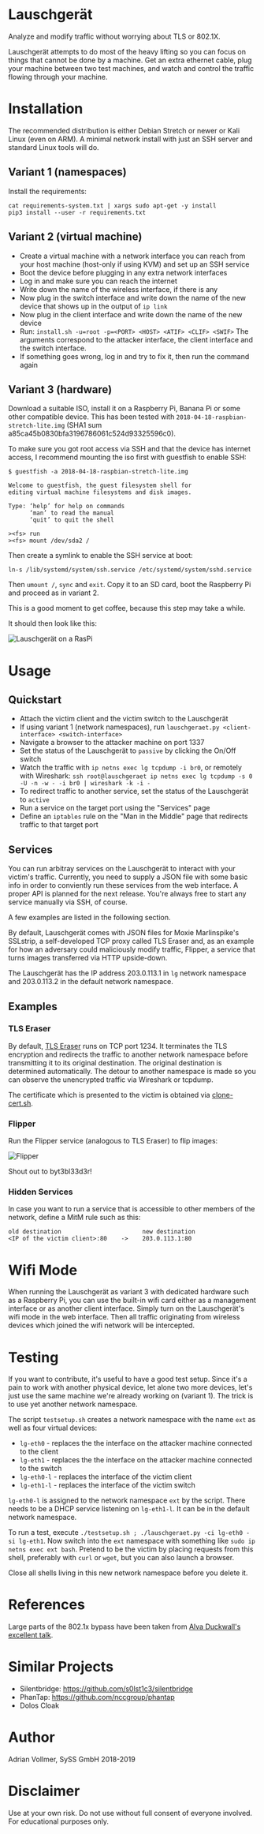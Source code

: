 Lauschgerät
===========

Analyze and modify traffic without worrying about TLS or 802.1X.

Lauschgerät attempts to do most of the heavy lifting so you can focus on
things that cannot be done by a machine. Get an extra ethernet cable, plug
your machine between two test machines, and watch and control the traffic
flowing through your machine.

Installation
============

The recommended distribution is either Debian Stretch or newer or Kali Linux
(even on ARM). A minimal network install with just an SSH server and
standard Linux tools will do.

Variant 1 (namespaces)
----------------------

Install the requirements:

    cat requirements-system.txt | xargs sudo apt-get -y install
    pip3 install --user -r requirements.txt

Variant 2 (virtual machine)
---------------------------

* Create a virtual machine with a network interface you can reach from your host machine (host-only if using KVM) and set up an SSH service
* Boot the device before plugging in any extra network interfaces
* Log in and make sure you can reach the internet
* Write down the name of the wireless interface, if there is any
* Now plug in the switch interface and write down the name of the new device
  that shows up in the output of `ip link`
* Now plug in the client interface and write down the name of the new device
* Run: `install.sh -u=root -p=<PORT> <HOST> <ATIF> <CLIF> <SWIF>`
  The arguments correspond to the attacker interface, the client interface
  and the switch interface.
* If something goes wrong, log in and try to fix it, then run the command
  again


Variant 3 (hardware)
--------------------

Download a suitable ISO, install it on a Raspberry Pi, Banana Pi or some
other compatible device. This has been tested with
`2018-04-18-raspbian-stretch-lite.img` (SHA1 sum
a85ca45b0830bfa3196786061c524d93325596c0).

To make sure you got root access via SSH and that the device has internet
access, I recommend mounting the iso first with guestfish to enable SSH:

```
$ guestfish -a 2018-04-18-raspbian-stretch-lite.img

Welcome to guestfish, the guest filesystem shell for
editing virtual machine filesystems and disk images.

Type: ‘help’ for help on commands
      ‘man’ to read the manual
      ‘quit’ to quit the shell

><fs> run
><fs> mount /dev/sda2 /
```

Then create a symlink to enable the SSH service at boot:

```
ln-s /lib/systemd/system/ssh.service /etc/systemd/system/sshd.service
```

Then `umount /`, `sync` and `exit`. Copy it to an SD card, boot the
Raspberry Pi and proceed as in variant 2.

This is a good moment to get coffee, because this step may take a while.

It should then look like this:

![Lauschgerät on a RasPi](https://github.com/SySS-Research/Lauschgeraet/blob/master/doc/img/setup.jpg)


Usage
=====

Quickstart
----------

* Attach the victim client and the victim switch to the Lauschgerät
* If using variant 1 (network namespaces), run `lauschgeraet.py
  <client-interface> <switch-interface>`
* Navigate a browser to the attacker machine on port 1337
* Set the status of the Lauschgerät to `passive` by clicking the On/Off
  switch
* Watch the traffic with `ip netns exec lg tcpdump -i br0`, or remotely
  with Wireshark: `ssh root@lauschgeraet ip netns exec lg tcpdump -s 0 -U -n -w - -i br0 | wireshark -k -i -`
* To redirect traffic to another service, set the status of the Lauschgerät
  to `active`
* Run a service on the target port using the "Services" page
* Define an `iptables` rule on the "Man in the Middle" page that redirects
  traffic to that target port

Services
--------

You can run arbitray services on the Lauschgerät to interact with your
victim's traffic. Currently, you need to supply a JSON file with some basic
info in order to conviently run these services from the web interface. A
proper API is planned for the next release. You're always free to start any
service manually via SSH, of course.

A few examples are listed in the following section.

By default, Lauschgerät comes with JSON files for Moxie Marlinspike's
SSLstrip, a self-developed TCP proxy called TLS Eraser and, as an example
for how an adversary could maliciously modify traffic, Flipper, a service
that turns images transferred via HTTP upside-down.

The Lauschgerät has the IP address 203.0.113.1 in `lg` network namespace and
203.0.113.2 in the default network namespace.

Examples
--------

### TLS Eraser

By default, [TLS Eraser](https://github.com/AdrianVollmer/tlseraser) runs on
TCP port 1234. It terminates the TLS encryption and redirects the traffic to
another network namespace before transmitting it to its original
destination. The original destination is determined automatically. The
detour to another namespace is made so you can observe the unencrypted
traffic via Wireshark or tcpdump.

The certificate which is presented to the victim is obtained via
[clone-cert.sh](https://github.com/SySS-Research/clone-cert).

### Flipper

Run the Flipper service (analogous to TLS Eraser) to flip images:

![Flipper](https://github.com/SySS-Research/Lauschgeraet/blob/master/doc/img/blackhat-flipped.png)

Shout out to byt3bl33d3r!

### Hidden Services

In case you want to run a service that is accessible to other members of the
network, define a MitM rule such as this:

```
old destination                       new destination
<IP of the victim client>:80    ->    203.0.113.1:80
```

Wifi Mode
=========

When running the Lauschgerät as variant 3 with dedicated hardware such as a
Raspberry Pi, you can use the built-in wifi card either as a management
interface or as another client interface. Simply turn on the Lauschgerät's
wifi mode in the web interface. Then all traffic originating from wireless
devices which joined the wifi network will be intercepted.

Testing
=======

If you want to contribute, it's useful to have a good test setup. Since it's
a pain to work with another physical device, let alone two more devices,
let's just use the same machine we're already working on (variant 1). The
trick is to use yet another network namespace.

The script `testsetup.sh` creates a network namespace with the name `ext` as
well as four virtual devices:

* `lg-eth0` - replaces the the interface on the attacker machine connected
  to the client
* `lg-eth1` - replaces the the interface on the attacker machine connected
  to the switch
* `lg-eth0-l` - replaces the interface of the victim client
* `lg-eth1-l` - replaces the interface of the victim switch

`lg-eth0-l` is assigned to the network namespace `ext` by the script. There
needs to be a DHCP service listening on `lg-eth1-l`. It can be in the
default network namespace.

To run a test, execute `./testsetup.sh ; ./lauschgeraet.py -ci lg-eth0 -si
lg-eth1`. Now switch into the `ext` namespace with something like `sudo ip
netns exec ext bash`. Pretend to be the victim by placing requests from this
shell, preferably with `curl` or `wget`, but you can also launch a browser.

Close all shells living in this new network namespace before you delete it.

References
==========

Large parts of the 802.1x bypass have been taken from [Alva Duckwall's
excellent
talk](https://www.defcon.org/images/defcon-19/dc-19-presentations/Duckwall/DEFCON-19-Duckwall-Bridge-Too-Far.pdf).


Similar Projects
================

* Silentbridge: https://github.com/s0lst1c3/silentbridge
* PhanTap: https://github.com/nccgroup/phantap
* Dolos Cloak

Author
======

Adrian Vollmer, SySS GmbH 2018-2019

Disclaimer
==========

Use at your own risk. Do not use without full consent of everyone involved.
For educational purposes only.
